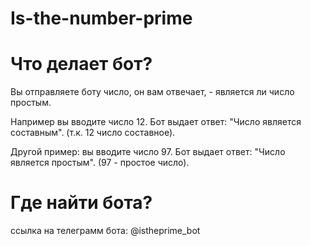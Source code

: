# Is-the-number-prime

# Что делает бот?
Вы отправляете боту число, он вам отвечает, - является ли число простым.

Например вы вводите число 12.
Бот выдает ответ: "Число является составным". (т.к. 12 число составное).

Другой пример: вы вводите число 97.
Бот выдает ответ: "Число является простым". (97 - простое число).

# Где найти бота?
ссылка на телеграмм бота: @istheprime_bot

